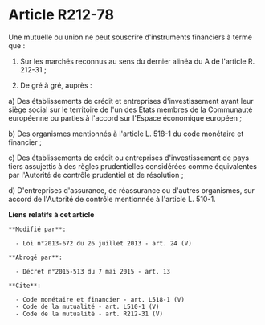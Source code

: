 # Article R212-78

Une mutuelle ou union ne peut souscrire d'instruments financiers à terme que : 

1. Sur les marchés reconnus au sens du dernier alinéa du A de l'article R. 212-31 ; 

2. De gré à gré, auprès : 

a) Des établissements de crédit et entreprises d'investissement ayant leur siège social sur le territoire de l'un des Etats
membres de la Communauté européenne ou parties à l'accord sur l'Espace économique européen ; 

b) Des organismes mentionnés à l'article L. 518-1 du code monétaire et financier ; 

c) Des établissements de crédit ou entreprises d'investissement de pays tiers assujettis à des règles prudentielles
considérées comme équivalentes par l'Autorité de contrôle prudentiel et de résolution ; 

d) D'entreprises d'assurance, de réassurance ou d'autres organismes, sur accord de l'Autorité de contrôle mentionnée à
l'article L. 510-1.

**Liens relatifs à cet article**

	**Modifié par**:

	  - Loi n°2013-672 du 26 juillet 2013 - art. 24 (V)

	**Abrogé par**:

	  - Décret n°2015-513 du 7 mai 2015 - art. 13

	**Cite**:

	  - Code monétaire et financier - art. L518-1 (V)
	  - Code de la mutualité - art. L510-1 (V)
	  - Code de la mutualité - art. R212-31 (V)

